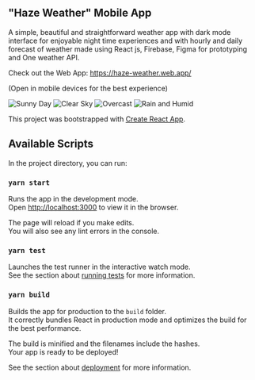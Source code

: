 ## "Haze Weather" Mobile App

A simple, beautiful and straightforward weather app with dark mode interface for enjoyable night time experiences and with hourly and daily forecast of weather made using React js, Firebase, Figma for prototyping and One weather API.

Check out the Web App: https://haze-weather.web.app/ 

(Open in mobile devices for the best experience)

![Sunny Day](https://user-images.githubusercontent.com/69194538/128396973-d8dc02a8-a569-4228-914d-e60400c252af.png)
![Clear Sky](https://user-images.githubusercontent.com/69194538/128396905-64673a0c-6143-4de8-ad7b-67a2775cb0c6.png)
![Overcast](https://user-images.githubusercontent.com/69194538/128396927-325e0a7e-f1dd-4e15-8008-3da2d1da0dd8.png)
![Rain and Humid](https://user-images.githubusercontent.com/69194538/128396953-0b920707-e792-485f-9079-01441871316c.png)

This project was bootstrapped with [Create React App](https://github.com/facebook/create-react-app).

## Available Scripts

In the project directory, you can run:

### `yarn start`

Runs the app in the development mode.<br />
Open [http://localhost:3000](http://localhost:3000) to view it in the browser.

The page will reload if you make edits.<br />
You will also see any lint errors in the console.

### `yarn test`

Launches the test runner in the interactive watch mode.<br />
See the section about [running tests](https://facebook.github.io/create-react-app/docs/running-tests) for more information.

### `yarn build`

Builds the app for production to the `build` folder.<br />
It correctly bundles React in production mode and optimizes the build for the best performance.

The build is minified and the filenames include the hashes.<br />
Your app is ready to be deployed!

See the section about [deployment](https://facebook.github.io/create-react-app/docs/deployment) for more information.
